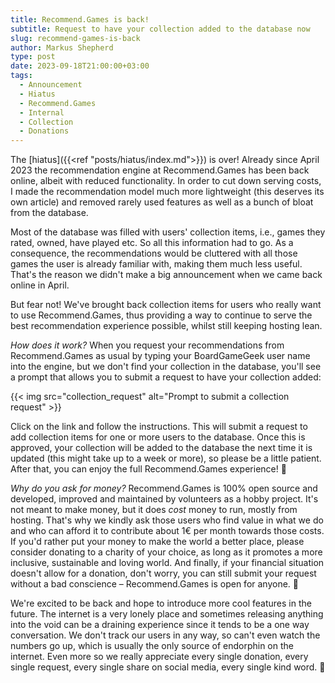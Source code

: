 ```yaml
---
title: Recommend.Games is back!
subtitle: Request to have your collection added to the database now
slug: recommend-games-is-back
author: Markus Shepherd
type: post
date: 2023-09-18T21:00:00+03:00
tags:
  - Announcement
  - Hiatus
  - Recommend.Games
  - Internal
  - Collection
  - Donations
---
```


The [hiatus]({{<ref "posts/hiatus/index.md">}}) is over! Already since April 2023 the recommendation engine at Recommend.Games has been back online, albeit with reduced functionality. In order to cut down serving costs, I made the recommendation model much more lightweight (this deserves its own article) and removed rarely used features as well as a bunch of bloat from the database.

Most of the database was filled with users' collection items, i.e., games they rated, owned, have played etc. So all this information had to go. As a consequence, the recommendations would be cluttered with all those games the user is already familiar with, making them much less useful. That's the reason we didn't make a big announcement when we came back online in April.

But fear not! We've brought back collection items for users who really want to use Recommend.Games, thus providing a way to continue to serve the best recommendation experience possible, whilst still keeping hosting lean.

*How does it work?* When you request your recommendations from Recommend.Games as usual by typing your BoardGameGeek user name into the engine, but we don't find your collection in the database, you'll see a prompt that allows you to submit a request to have your collection added:

{{< img src="collection_request" alt="Prompt to submit a collection request" >}}

Click on the link and follow the instructions. This will submit a request to add collection items for one or more users to the database. Once this is approved, your collection will be added to the database the next time it is updated (this might take up to a week or more), so please be a little patient. After that, you can enjoy the full Recommend.Games experience! 🤩

*Why do you ask for money?* Recommend.Games is 100% open source and developed, improved and maintained by volunteers as a hobby project. It's not meant to make money, but it does *cost* money to run, mostly from hosting. That's why we kindly ask those users who find value in what we do and who can afford it to contribute about 1€ per month towards those costs. If you'd rather put your money to make the world a better place, please consider donating to a charity of your choice, as long as it promotes a more inclusive, sustainable and loving world. And finally, if your financial situation doesn't allow for a donation, don't worry, you can still submit your request without a bad conscience – Recommend.Games is open for anyone. 🤗

We're excited to be back and hope to introduce more cool features in the future. The internet is a very lonely place and sometimes releasing anything into the void can be a draining experience since it tends to be a one way conversation. We don't track our users in any way, so can't even watch the numbers go up, which is usually the only source of endorphin on the internet. Even more so we really appreciate every single donation, every single request, every single share on social media, every single kind word. 🥰
